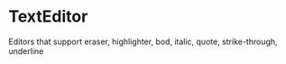 # TextEditor
Editors that support eraser, highlighter, bod, italic, quote, strike-through, underline
